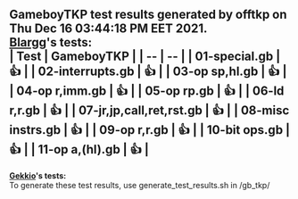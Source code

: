 GameboyTKP test results generated by offtkp on Thu Dec 16 03:44:18 PM EET 2021.    
**[Blargg](https://github.com/gblargg)'s tests:**    
| Test | GameboyTKP |
| -- | -- |
| 01-special.gb | :+1: |
| 02-interrupts.gb | :+1: |
| 03-op sp,hl.gb | :+1: |
| 04-op r,imm.gb | :+1: |
| 05-op rp.gb | :+1: |
| 06-ld r,r.gb | :+1: |
| 07-jr,jp,call,ret,rst.gb | :+1: |
| 08-misc instrs.gb | :+1: |
| 09-op r,r.gb | :+1: |
| 10-bit ops.gb | :+1: |
| 11-op a,(hl).gb | :+1: |
-----
**[Gekkio](https://github.com/Gekkio)'s tests:**    
To generate these test results, use generate_test_results.sh in /gb_tkp/
